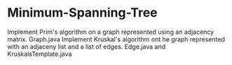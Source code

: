 # Minimum-Spanning-Tree
Implement Prim's algorithm on a graph represented using an adjacency matrix. Graph.java
Implement Kruskal's algorithm ont he graph represented with an adjaceny list and a list of edges. Edge.java and KruskalsTemplate.java
